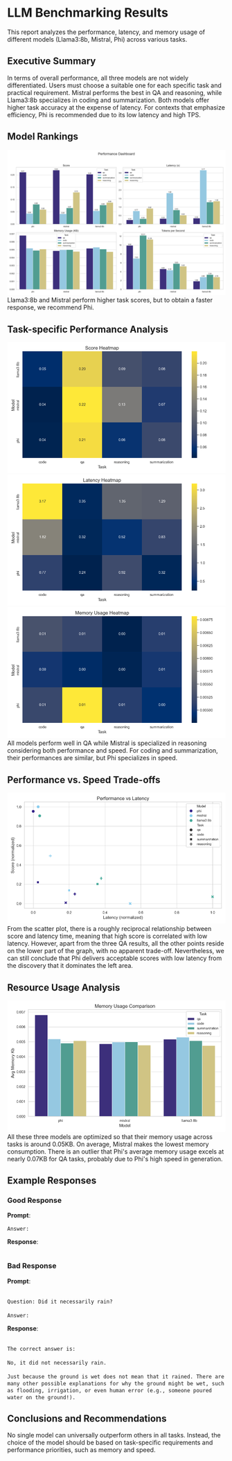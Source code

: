 # LLM Benchmarking Results
This report analyzes the performance, latency, and memory usage of different models (Llama3:8b, Mistral, Phi) across various tasks.

## Executive Summary
In terms of overall performance, all three models are not widely differentiated. Users must choose a suitable one for each specific task and practical requirement. Mistral performs the best in QA and reasoning, while Llama3:8b specializes in coding and summarization. Both models offer higher task accuracy at the expense of latency. For contexts that emphasize efficiency, Phi is recommended due to its low latency and high TPS.

## Model Rankings
![Performance Dashboard](../benchmark_results/performance_dashboard.png)
Llama3:8b and Mistral perform higher task scores, but to obtain a faster response, we recommend Phi.

## Task-specific Performance Analysis
![Score Heatmap](../benchmark_results/avg_score_heatmap.png)
![Latency Heatmap](../benchmark_results/avg_latency_heatmap.png)
![Memory Usage Heatmap](../benchmark_results/avg_memory_kb_heatmap.png)
All models perform well in QA while Mistral is specialized in reasoning considering both performance and speed. For coding and summarization, their performances are similar, but Phi specializes in speed.
## Performance vs. Speed Trade-offs
![Performance vs. Latency Scatter Plot](../benchmark_results/performance_vs_latency_scatter.png)
From the scatter plot, there is a roughly reciprocal relationship between score and latency time, meaning that high score is correlated with low latency. However, apart from the three QA results, all the other points reside on the lower part of the graph, with no apparent trade-off. Nevertheless, we can still conclude that Phi delivers acceptable scores with low latency from the discovery that it dominates the left area.

## Resource Usage Analysis
![Memory Usage Comparison](../benchmark_results/memory_usage_comparison.png)
All these three models are optimized so that their memory usage across tasks is around 0.05KB. On average, Mistral makes the lowest memory consumption. There is an outlier that Phi's average memory usage excels at nearly 0.07KB for QA tasks, probably due to Phi's high speed in generation.

## Example Responses
### Good Response
**Prompt**: 
```Question: What is the capital of France?
Answer: 
```
**Response**: 
```The answer is Paris!
```

### Bad Response
**Prompt**: 
```If it rains, the ground gets wet. The ground is wet. 

Question: Did it necessarily rain?

Answer:  
```
**Response**: 
```A classic example of a logical fallacy!

The correct answer is:

No, it did not necessarily rain.

Just because the ground is wet does not mean that it rained. There are many other possible explanations for why the ground might be wet, such as flooding, irrigation, or even human error (e.g., someone poured water on the ground!).
```

## Conclusions and Recommendations
No single model can universally outperform others in all tasks. Instead, the choice of the model should be based on task-specific requirements and performance priorities, such as memory and speed.

